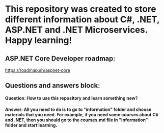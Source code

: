 # This repository was created to store different information about C#, .NET, ASP.NET and .NET Microservices. Happy learning!

## ASP.NET Core Developer roadmap:
https://roadmap.sh/aspnet-core

## Questions and answers block:

#### Question: How to use this repository and learn something new?
#### Answer: All you need to do is to go to "information" folder and choose materials that you need. For example, if you need some courses about C# and .NET, then you should go to the courses.md file in "information" folder and start learning.
